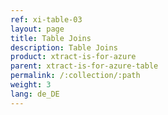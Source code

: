 ```yaml
---
ref: xi-table-03
layout: page
title: Table Joins
description: Table Joins
product: xtract-is-for-azure
parent: xtract-is-for-azure-table
permalink: /:collection/:path
weight: 3
lang: de_DE
---
```


